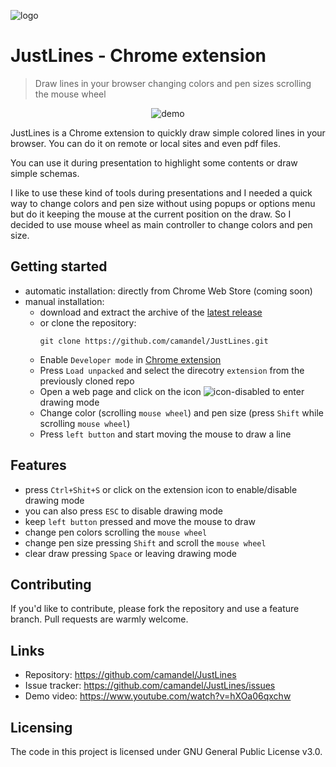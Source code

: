 ![logo](../assets/logo.png?raw=true)

# JustLines - Chrome extension
> Draw lines in your browser changing colors and pen sizes scrolling the mouse wheel
<p align="center">
  <img src="../assets/demo.gif?raw=true" alt="demo" />
</p>

JustLines is a Chrome extension to quickly draw simple colored lines in your browser. You can do it on remote or local sites and even pdf files.

You can use it during presentation to highlight some contents or draw simple schemas.

I like to use these kind of tools during presentations and I needed a quick way to change colors and pen size without using popups or options menu but do it keeping the mouse at the current position on the draw. So I decided to use mouse wheel as main controller to change colors and pen size.

## Getting started

* automatic installation: directly from Chrome Web Store (coming soon)
* manual installation:
  * download and extract the archive of the [latest release](https://github.com/camandel/JustLines/releases/latest)
  * or clone the repository:
    ```shell
    git clone https://github.com/camandel/JustLines.git
    ```
  * Enable `Developer mode` in [Chrome extension](chrome://extensions/)
  * Press `Load unpacked` and select the direcotry `extension` from the previously cloned repo
  * Open a web page and click on the icon <img src="../assets/icon-disabled.png?raw=true" alt="icon-disabled" /> to enter drawing mode
  * Change color (scrolling `mouse wheel`) and pen size (press `Shift` while scrolling `mouse wheel`)
  * Press `left button` and start moving the mouse to draw a line


## Features

* press `Ctrl+Shit+S` or click on the extension icon to enable/disable drawing mode
* you can also press `ESC` to disable drawing mode
* keep `left button` pressed and move the mouse to draw
* change pen colors scrolling the `mouse wheel`
* change pen size pressing `Shift` and scroll the `mouse wheel`
* clear draw pressing `Space` or leaving drawing mode


## Contributing

If you'd like to contribute, please fork the repository and use a feature branch. Pull requests are warmly welcome.


## Links

- Repository: https://github.com/camandel/JustLines
- Issue tracker: https://github.com/camandel/JustLines/issues
- Demo video: https://www.youtube.com/watch?v=hXOa06qxchw

## Licensing

The code in this project is licensed under GNU General Public License v3.0.
